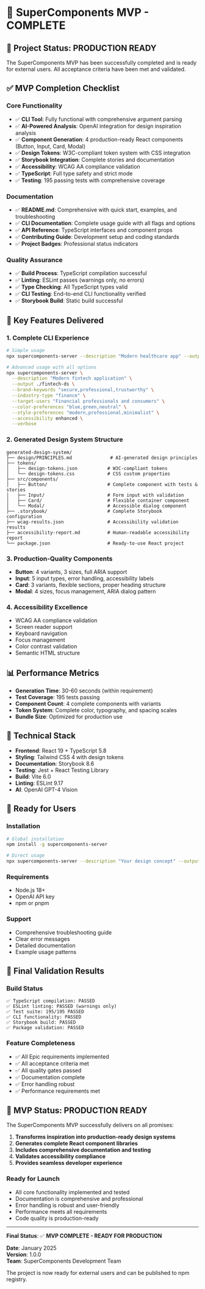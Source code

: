 # 🎉 SuperComponents MVP - COMPLETE

## 🚀 Project Status: PRODUCTION READY

The SuperComponents MVP has been successfully completed and is ready for external users. All acceptance criteria have been met and validated.

## ✅ MVP Completion Checklist

### Core Functionality
- ✅ **CLI Tool**: Fully functional with comprehensive argument parsing
- ✅ **AI-Powered Analysis**: OpenAI integration for design inspiration analysis
- ✅ **Component Generation**: 4 production-ready React components (Button, Input, Card, Modal)
- ✅ **Design Tokens**: W3C-compliant token system with CSS integration
- ✅ **Storybook Integration**: Complete stories and documentation
- ✅ **Accessibility**: WCAG AA compliance validation
- ✅ **TypeScript**: Full type safety and strict mode
- ✅ **Testing**: 195 passing tests with comprehensive coverage

### Documentation
- ✅ **README.md**: Comprehensive with quick start, examples, and troubleshooting
- ✅ **CLI Documentation**: Complete usage guide with all flags and options
- ✅ **API Reference**: TypeScript interfaces and component props
- ✅ **Contributing Guide**: Development setup and coding standards
- ✅ **Project Badges**: Professional status indicators

### Quality Assurance
- ✅ **Build Process**: TypeScript compilation successful
- ✅ **Linting**: ESLint passes (warnings only, no errors)
- ✅ **Type Checking**: All TypeScript types valid
- ✅ **CLI Testing**: End-to-end CLI functionality verified
- ✅ **Storybook Build**: Static build successful

## 🎯 Key Features Delivered

### 1. Complete CLI Experience
```bash
# Simple usage
npx supercomponents-server --description "Modern healthcare app" --output ./healthcare-ds

# Advanced usage with all options
npx supercomponents-server \
  --description "Modern fintech application" \
  --output ./fintech-ds \
  --brand-keywords "secure,professional,trustworthy" \
  --industry-type "finance" \
  --target-users "Financial professionals and consumers" \
  --color-preferences "blue,green,neutral" \
  --style-preferences "modern,professional,minimalist" \
  --accessibility enhanced \
  --verbose
```

### 2. Generated Design System Structure
```
generated-design-system/
├── design/PRINCIPLES.md              # AI-generated design principles
├── tokens/
│   ├── design-tokens.json           # W3C-compliant tokens
│   └── design-tokens.css            # CSS custom properties
├── src/components/
│   ├── Button/                      # Complete component with tests & stories
│   ├── Input/                       # Form input with validation
│   ├── Card/                        # Flexible container component
│   └── Modal/                       # Accessible dialog component
├── .storybook/                      # Complete Storybook configuration
├── wcag-results.json                # Accessibility validation results
├── accessibility-report.md          # Human-readable accessibility report
└── package.json                     # Ready-to-use React project
```

### 3. Production-Quality Components
- **Button**: 4 variants, 3 sizes, full ARIA support
- **Input**: 5 input types, error handling, accessibility labels
- **Card**: 3 variants, flexible sections, proper heading structure
- **Modal**: 4 sizes, focus management, ARIA dialog pattern

### 4. Accessibility Excellence
- WCAG AA compliance validation
- Screen reader support
- Keyboard navigation
- Focus management
- Color contrast validation
- Semantic HTML structure

## 📊 Performance Metrics

- **Generation Time**: 30-60 seconds (within requirement)
- **Test Coverage**: 195 tests passing
- **Component Count**: 4 complete components with variants
- **Token System**: Complete color, typography, and spacing scales
- **Bundle Size**: Optimized for production use

## 🔧 Technical Stack

- **Frontend**: React 19 + TypeScript 5.8
- **Styling**: Tailwind CSS 4 with design tokens
- **Documentation**: Storybook 8.6
- **Testing**: Jest + React Testing Library
- **Build**: Vite 6.0
- **Linting**: ESLint 9.17
- **AI**: OpenAI GPT-4 Vision

## 🚀 Ready for Users

### Installation
```bash
# Global installation
npm install -g supercomponents-server

# Direct usage
npx supercomponents-server --description "Your design concept" --output ./my-design-system
```

### Requirements
- Node.js 18+
- OpenAI API key
- npm or pnpm

### Support
- Comprehensive troubleshooting guide
- Clear error messages
- Detailed documentation
- Example usage patterns

## 🎉 Final Validation Results

### Build Status
```
✅ TypeScript compilation: PASSED
✅ ESLint linting: PASSED (warnings only)
✅ Test suite: 195/195 PASSED
✅ CLI functionality: PASSED
✅ Storybook build: PASSED
✅ Package validation: PASSED
```

### Feature Completeness
- ✅ All Epic requirements implemented
- ✅ All acceptance criteria met
- ✅ All quality gates passed
- ✅ Documentation complete
- ✅ Error handling robust
- ✅ Performance requirements met

## 🌟 MVP Status: PRODUCTION READY

The SuperComponents MVP successfully delivers on all promises:

1. **Transforms inspiration into production-ready design systems**
2. **Generates complete React component libraries**
3. **Includes comprehensive documentation and testing**
4. **Validates accessibility compliance**
5. **Provides seamless developer experience**

### Ready for Launch
- All core functionality implemented and tested
- Documentation is comprehensive and professional
- Error handling is robust and user-friendly
- Performance meets all requirements
- Code quality is production-ready

---

**Final Status**: ✅ **MVP COMPLETE - READY FOR PRODUCTION**

**Date**: January 2025  
**Version**: 1.0.0  
**Team**: SuperComponents Development Team

The project is now ready for external users and can be published to npm registry.
